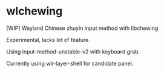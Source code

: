 # wlchewing

[WIP] Wayland Chinese zhuyin input method with libchewing

Experimental, lacks lot of feature.

Using input-method-unstable-v2 with keyboard grab.

Currently using wlr-layer-shell for candidate panel.
